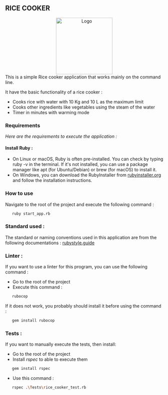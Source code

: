 ## RICE COOKER 

<div align="center">
    <img src="https://cdn-icons-png.flaticon.com/256/4152/4152586.png" alt="Logo" width="180" height="180">
</div>
This is a simple Rice cooker application that works mainly on the command line.


It have the basic functionality of a rice cooker :
* Cooks rice with water with 10 Kg and 10 L as the maximum limit
* Cooks other ingredients like vegetables using the steam of the water
* Timer in minutes with warming mode

### Requirements
_Here are the requirements to execute the application :_

#### Install Ruby :
* On Linux or macOS, Ruby is often pre-installed. You can check by typing ruby -v in the terminal. If it's not installed, you can use a package manager like apt (for Ubuntu/Debian) or brew (for macOS) to install it.
* On Windows, you can download the RubyInstaller from [rubyinstaller.org](https://rubyinstaller.org/downloads/) and follow the installation instructions.

### How to use
Navigate to the root of the project and execute the following command :
```sh
   ruby start_app.rb
```

### Standard used :
The standard or naming conventions used in this application are from the following documentations :
[rubystyle.guide](https://rubystyle.guide/)


### Linter :
If you want to use a linter for this program, you can use the following command :
- Go to the root of the project
- Execute this command :
```sh
   rubocop
```

If it does not work, you probably should install it before using the command :
```sh
   gem install rubocop
```

### Tests :
If you want to manually execute the tests, then install:
* Go to the root of the project
* Install _rspec_ to able to execute them
```sh
   gem install rspec
```
* Use this command :
```sh
   rspec .\Tests\rice_cooker_test.rb
```